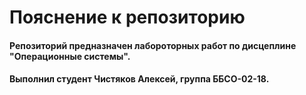 # Пояснение к репозиторию
#### Репозиторий предназначен лабороторных работ по дисцеплине "Операционные системы".
#### Выполнил студент Чистяков Алексей, группа ББСО-02-18.
